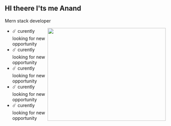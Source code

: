 ## HI theere I'ts me Anand

Mern stack developer

<img align="right" width="370" height="290" src="https://cdn.dribbble.com/users/2069402/screenshots/5574718/gif-4mb.gif">

- ☄️ curently looking for new opportunity
 - ☄️ curently looking for new opportunity
- ☄️ curently looking for new opportunity
- ☄️ curently looking for new opportunity
- ☄️ curently looking for new opportunity
